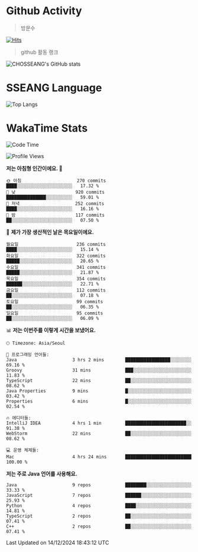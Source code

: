 <!--
**CHOSSEANG/CHOSSEANG** is a ✨ _special_ ✨ repository because its `README.md` (this file) appears on your GitHub profile.

Here are some ideas to get you started:

- 🔭 I’m currently working on ...
- 🌱 I’m currently learning ...
- 👯 I’m looking to collaborate on ...
- 🤔 I’m looking for help with ...
- 💬 Ask me about ...
- 📫 How to reach me: ...
- 😄 Pronouns: ...
- ⚡ Fun fact: ...
-->

# Github Activity
> 방문수

[![Hits](https://hits.seeyoufarm.com/api/count/incr/badge.svg?url=https%3A%2F%2Fgithub.com%2FCHOSSEANG&count_bg=%238AED3E&title_bg=%23495358&icon=electron.svg&icon_color=%23E7E7E7&title=CHOSSEANG&edge_flat=false)](https://hits.seeyoufarm.com)
> github 활동 랭크

![CHOSSEANG's GitHub stats](https://github-readme-stats.vercel.app/api?username=CHOSSEANG&show_icons=true&theme=radical)

# SSEANG Language
![Top Langs](https://github-readme-stats.vercel.app/api/top-langs/?username=CHOSSEANG&layout=compact)

# WakaTime Stats

<!--START_SECTION:waka-->
![Code Time](http://img.shields.io/badge/Code%20Time-322%20hrs%2037%20mins-blue)

![Profile Views](http://img.shields.io/badge/Profile%20Views-0-blue)

**저는 아침형 인간이에요. 🐤** 

```text
🌞 아침                     270 commits         ████░░░░░░░░░░░░░░░░░░░░░   17.32 % 
🌆 낮　                     920 commits         ███████████████░░░░░░░░░░   59.01 % 
🌃 저녁                     252 commits         ████░░░░░░░░░░░░░░░░░░░░░   16.16 % 
🌙 밤　                     117 commits         ██░░░░░░░░░░░░░░░░░░░░░░░   07.50 % 
```
📅 **제가 가장 생산적인 날은 목요일이에요.** 

```text
월요일                      236 commits         ████░░░░░░░░░░░░░░░░░░░░░   15.14 % 
화요일                      322 commits         █████░░░░░░░░░░░░░░░░░░░░   20.65 % 
수요일                      341 commits         █████░░░░░░░░░░░░░░░░░░░░   21.87 % 
목요일                      354 commits         ██████░░░░░░░░░░░░░░░░░░░   22.71 % 
금요일                      112 commits         ██░░░░░░░░░░░░░░░░░░░░░░░   07.18 % 
토요일                      99 commits          ██░░░░░░░░░░░░░░░░░░░░░░░   06.35 % 
일요일                      95 commits          ██░░░░░░░░░░░░░░░░░░░░░░░   06.09 % 
```


📊 **저는 이번주를 이렇게 시간을 보냈어요.** 

```text
🕑︎ Timezone: Asia/Seoul

💬 프로그래밍 언어들: 
Java                     3 hrs 2 mins        █████████████████░░░░░░░░   69.16 % 
Groovy                   31 mins             ███░░░░░░░░░░░░░░░░░░░░░░   11.83 % 
TypeScript               22 mins             ██░░░░░░░░░░░░░░░░░░░░░░░   08.62 % 
Java Properties          9 mins              █░░░░░░░░░░░░░░░░░░░░░░░░   03.42 % 
Properties               6 mins              █░░░░░░░░░░░░░░░░░░░░░░░░   02.54 % 

🔥 에디터들: 
IntelliJ IDEA            4 hrs 1 min         ███████████████████████░░   91.38 % 
WebStorm                 22 mins             ██░░░░░░░░░░░░░░░░░░░░░░░   08.62 % 

💻 운영 체제들: 
Mac                      4 hrs 24 mins       █████████████████████████   100.00 % 
```

**저는 주로 Java 언어를 사용해요.** 

```text
Java                     9 repos             ████████░░░░░░░░░░░░░░░░░   33.33 % 
JavaScript               7 repos             ██████░░░░░░░░░░░░░░░░░░░   25.93 % 
Python                   4 repos             ████░░░░░░░░░░░░░░░░░░░░░   14.81 % 
TypeScript               2 repos             ██░░░░░░░░░░░░░░░░░░░░░░░   07.41 % 
C++                      2 repos             ██░░░░░░░░░░░░░░░░░░░░░░░   07.41 % 
```




 Last Updated on 14/12/2024 18:43:12 UTC
<!--END_SECTION:waka-->
